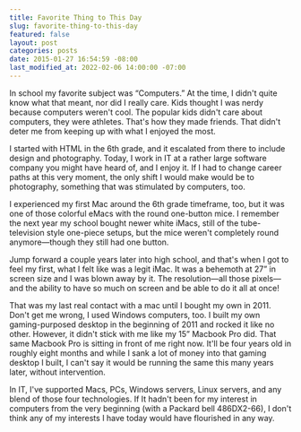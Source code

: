 ```yaml
---
title: Favorite Thing to This Day
slug: favorite-thing-to-this-day
featured: false
layout: post
categories: posts
date: 2015-01-27 16:54:59 -08:00
last_modified_at: 2022-02-06 14:00:00 -07:00
---
```


In school my favorite subject was “Computers.” At the time, I didn't quite know what that meant, nor did I really care. Kids thought I was nerdy because computers weren't cool. The popular kids didn't care about computers, they were athletes. That's how they made friends. That didn't deter me from keeping up with what I enjoyed the most.

I started with HTML in the 6th grade, and it escalated from there to include design and photography. Today, I work in IT at a rather large software company you might have heard of, and I enjoy it. If I had to change career paths at this very moment, the only shift I would make would be to photography, something that was stimulated by computers, too.

I experienced my first Mac around the 6th grade timeframe, too, but it was one of those colorful eMacs with the round one-button mice. I remember the next year my school bought newer white iMacs, still of the tube-television style one-piece setups, but the mice weren't completely round anymore—though they still had one button.

Jump forward a couple years later into high school, and that's when I got to feel my first, what I felt like was a legit iMac. It was a behemoth at 27” in screen size and I was blown away by it. The resolution—all those pixels—and the ability to have so much on screen and be able to do it all at once!

That was my last real contact with a mac until I bought my own in 2011. Don't get me wrong, I used Windows computers, too. I built my own gaming-purposed desktop in the beginning of 2011 and rocked it like no other. However, it didn't stick with me like my 15” Macbook Pro did. That same Macbook Pro is sitting in front of me right now. It'll be four years old in roughly eight months and while I sank a lot of money into that gaming desktop I built, I can't say it would be running the same this many years later, without intervention.

In IT, I've supported Macs, PCs, Windows servers, Linux servers, and any blend of those four technologies. If It hadn't been for my interest in computers from the very beginning (with a Packard bell 486DX2-66), I don't think any of my interests I have today would have flourished in any way.

